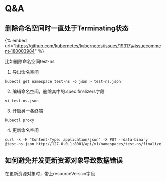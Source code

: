 # Q&A

## 删除命名空间时一直处于Terminating状态

{% embed url="https://github.com/kubernetes/kubernetes/issues/19317\#issuecomment-180003984" %}

比如删除命名空间test-ns

1. 导出命名空间

```text
kubectl get namespace test-ns -o json > test-ns.json
```

2. 编辑命名空间，删除其中的.spec.finalizers字段

```text
vi test-ns.json
```

3. 开启另一各终端

```text
kubectl proxy
```

4. 更新命名空间

```text
curl -k -H "Content-Type: application/json" -X PUT --data-binary @test-ns.json http://127.0.0.1:8001/api/v1/namespaces/test-ns/finalize
```

## 如何避免并发更新资源对象导致数据错误

在更新资源对象时，带上resourceVersion字段

